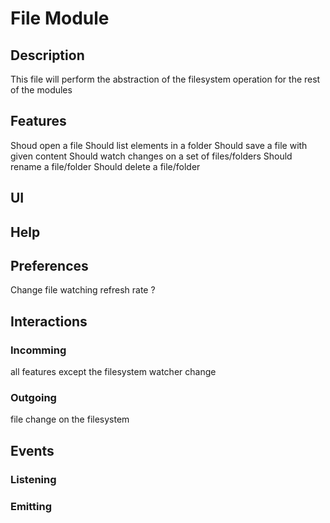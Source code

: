 # **File Module**

## **Description**
This file will perform the abstraction of the filesystem operation for the rest of the modules

## **Features**
Shoud open a file
Should list elements in a folder
Should save a file with given content
Should watch changes on a set of files/folders
Should rename a file/folder
Should delete a file/folder

## **UI**

## **Help**

## **Preferences**
Change file watching refresh rate ? 

## **Interactions**

### Incomming
all features except the filesystem watcher change

### Outgoing
file change on the filesystem


## **Events**

### Listening

### Emitting